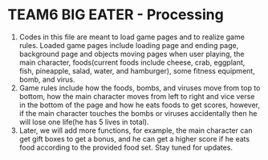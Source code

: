 # TEAM6 BIG EATER - Processing
1. Codes in this file are meant to load game pages and to realize game rules. Loaded game pages include loading page and ending page, background page and objects moving pages when user playing, the main character, foods(current foods include cheese, crab, eggplant, fish, pineapple, salad, water, and hamburger), some fitness equipment, bomb, and virus.
2. Game rules include how the foods, bombs, and viruses move from top to bottom, how the main character moves from left to right and vice verse in the bottom of the page and how he eats foods to get scores, however, if the main character touches the bombs or viruses accidentally then he will lose one life(he has 5 lives in total).
3. Later, we will add more functions, for example, the main character can get gift boxes to get a bonus, and he can get a higher score if he eats food according to the provided food set. Stay tuned for updates.